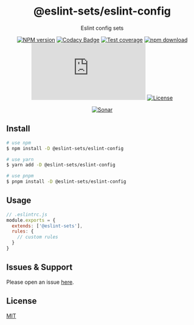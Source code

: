 <div style="text-align: center;" align="center">

# @eslint-sets/eslint-config

Eslint config sets

[![NPM version][npm-image]][npm-url]
[![Codacy Badge][codacy-image]][codacy-url]
[![Test coverage][codecov-image]][codecov-url]
[![npm download][download-image]][download-url]
[![gzip][gzip-image]][gzip-url]
[![License][license-image]][license-url]

[![Sonar][sonar-image]][sonar-url]

</div>

## Install

```bash
# use npm
$ npm install -D @eslint-sets/eslint-config

# use yarn
$ yarn add -D @eslint-sets/eslint-config

# use pnpm
$ pnpm install -D @eslint-sets/eslint-config
```

## Usage

```js
// .eslintrc.js
module.exports = {
  extends: ['@eslint-sets'],
  rules: {
    // custom rules
  }
}
```

## Issues & Support

Please open an issue [here](https://github.com/saqqdy/@eslint-sets/eslint-config/issues).

## License

[MIT](LICENSE)

[npm-image]: https://img.shields.io/npm/v/@eslint-sets/eslint-config.svg?style=flat-square
[npm-url]: https://npmjs.org/package/@eslint-sets/eslint-config
[codacy-image]: https://app.codacy.com/project/badge/Grade/f70d4880e4ad4f40aa970eb9ee9d0696
[codacy-url]: https://www.codacy.com/gh/saqqdy/@eslint-sets/eslint-config/dashboard?utm_source=github.com&utm_medium=referral&utm_content=saqqdy/@eslint-sets/eslint-config&utm_campaign=Badge_Grade
[codecov-image]: https://img.shields.io/codecov/c/github/saqqdy/@eslint-sets/eslint-config.svg?style=flat-square
[codecov-url]: https://codecov.io/github/saqqdy/@eslint-sets/eslint-config?branch=master
[download-image]: https://img.shields.io/npm/dm/@eslint-sets/eslint-config.svg?style=flat-square
[download-url]: https://npmjs.org/package/@eslint-sets/eslint-config
[gzip-image]: http://img.badgesize.io/https://unpkg.com/@eslint-sets/eslint-config/index.js?compression=gzip&label=gzip%20size:%20JS
[gzip-url]: http://img.badgesize.io/https://unpkg.com/@eslint-sets/eslint-config/index.js?compression=gzip&label=gzip%20size:%20JS
[license-image]: https://img.shields.io/badge/License-MIT-blue.svg
[license-url]: LICENSE
[sonar-image]: https://sonarcloud.io/api/project_badges/quality_gate?project=saqqdy_eslint-sets
[sonar-url]: https://sonarcloud.io/dashboard?id=saqqdy_eslint-sets
